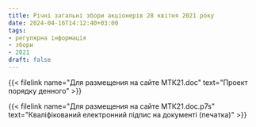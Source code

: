 ```yaml
---
title: Річні загальні збори акціонерів 28 квітня 2021 року
date: 2024-04-16T14:12:40+03:00
tags:
- регулярна інформація
- збори
- 2021
draft: false
---
```


{{< filelink name="Для размещения на сайте МТК21.doc" text="Проект порядку денного" >}}

{{< filelink name="Для размещения на сайте МТК21.doc.p7s" text="Кваліфікований електронний підпис на документі (печатка)" >}}